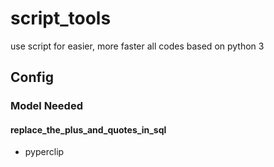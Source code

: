 # script_tools
use script for easier, more faster
all codes based on python 3

## Config

### Model Needed

#### replace_the_plus_and_quotes_in_sql
  - pyperclip
